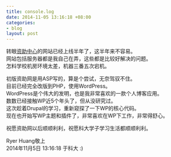 ```yaml
---
title: console.log
date: 2014-11-05 13:16:18 +08:00
categories:
- blog
layout: post
---
```


转眼[资助中心](http://202.206.64.115/funding/)的网站已经上线半年了，这半年来不容易。<br>
网站包括服务器都是我自己在弄，这些都是比较好解决的问题。<br>
怎料学校机房环境太差，机器三番五次宕机。

初版资助网是用ASP写的，算是个尝试，无奈驾驭不住。<br>
目前已经完全改版到PHP，使用WordPress。<br>
WordPress是个伟大的发明，也是我非常喜欢的一款个人博客应用。<br>
数数已经接触WP近5个年头了，但从没研究过。<br>
这次趁着Drupal的学习，重新窥探了一下WP的核心代码。<br>
现在也开始写WP主题和插件了，非常喜欢在WP下工作，非常得舒心。

祝愿资助网以后顺顺利利，祝愿科大学子学习生活都顺顺利利。

Ryer Huang敬上<br>
2014年11月5日 13:16:18 于科大 :)
